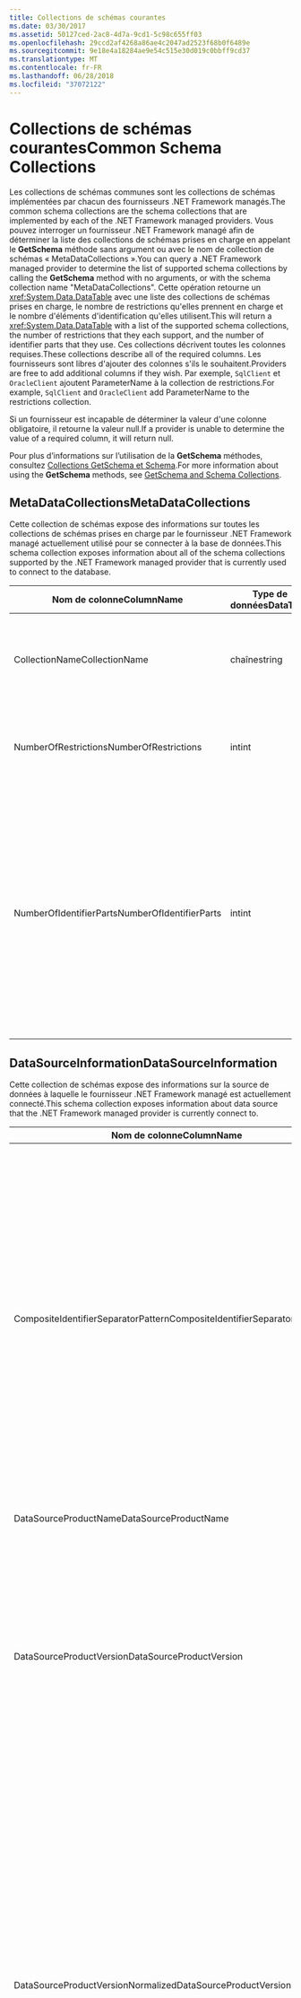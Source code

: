 ```yaml
---
title: Collections de schémas courantes
ms.date: 03/30/2017
ms.assetid: 50127ced-2ac8-4d7a-9cd1-5c98c655ff03
ms.openlocfilehash: 29ccd2af4268a86ae4c2047ad2523f68b0f6489e
ms.sourcegitcommit: 9e18e4a18284ae9e54c515e30d019c0bbff9cd37
ms.translationtype: MT
ms.contentlocale: fr-FR
ms.lasthandoff: 06/28/2018
ms.locfileid: "37072122"
---
```

# <a name="common-schema-collections"></a><span data-ttu-id="a8b77-102">Collections de schémas courantes</span><span class="sxs-lookup"><span data-stu-id="a8b77-102">Common Schema Collections</span></span>
<span data-ttu-id="a8b77-103">Les collections de schémas communes sont les collections de schémas implémentées par chacun des fournisseurs .NET Framework managés.</span><span class="sxs-lookup"><span data-stu-id="a8b77-103">The common schema collections are the schema collections that are implemented by each of the .NET Framework managed providers.</span></span> <span data-ttu-id="a8b77-104">Vous pouvez interroger un fournisseur .NET Framework managé afin de déterminer la liste des collections de schémas prises en charge en appelant le **GetSchema** méthode sans argument ou avec le nom de collection de schémas « MetaDataCollections ».</span><span class="sxs-lookup"><span data-stu-id="a8b77-104">You can query a .NET Framework managed provider to determine the list of supported schema collections by calling the **GetSchema** method with no arguments, or with the schema collection name "MetaDataCollections".</span></span> <span data-ttu-id="a8b77-105">Cette opération retourne un <xref:System.Data.DataTable> avec une liste des collections de schémas prises en charge, le nombre de restrictions qu'elles prennent en charge et le nombre d'éléments d'identification qu'elles utilisent.</span><span class="sxs-lookup"><span data-stu-id="a8b77-105">This will return a <xref:System.Data.DataTable> with a list of the supported schema collections, the number of restrictions that they each support, and the number of identifier parts that they use.</span></span> <span data-ttu-id="a8b77-106">Ces collections décrivent toutes les colonnes requises.</span><span class="sxs-lookup"><span data-stu-id="a8b77-106">These collections describe all of the required columns.</span></span> <span data-ttu-id="a8b77-107">Les fournisseurs sont libres d'ajouter des colonnes s'ils le souhaitent.</span><span class="sxs-lookup"><span data-stu-id="a8b77-107">Providers are free to add additional columns if they wish.</span></span> <span data-ttu-id="a8b77-108">Par exemple, `SqlClient` et `OracleClient` ajoutent ParameterName à la collection de restrictions.</span><span class="sxs-lookup"><span data-stu-id="a8b77-108">For example, `SqlClient` and `OracleClient` add ParameterName to the restrictions collection.</span></span>  
  
 <span data-ttu-id="a8b77-109">Si un fournisseur est incapable de déterminer la valeur d'une colonne obligatoire, il retourne la valeur null.</span><span class="sxs-lookup"><span data-stu-id="a8b77-109">If a provider is unable to determine the value of a required column, it will return null.</span></span>  
  
 <span data-ttu-id="a8b77-110">Pour plus d’informations sur l’utilisation de la **GetSchema** méthodes, consultez [Collections GetSchema et Schema](../../../../docs/framework/data/adonet/getschema-and-schema-collections.md).</span><span class="sxs-lookup"><span data-stu-id="a8b77-110">For more information about using the **GetSchema** methods, see [GetSchema and Schema Collections](../../../../docs/framework/data/adonet/getschema-and-schema-collections.md).</span></span>  
  
## <a name="metadatacollections"></a><span data-ttu-id="a8b77-111">MetaDataCollections</span><span class="sxs-lookup"><span data-stu-id="a8b77-111">MetaDataCollections</span></span>  
 <span data-ttu-id="a8b77-112">Cette collection de schémas expose des informations sur toutes les collections de schémas prises en charge par le fournisseur .NET Framework managé actuellement utilisé pour se connecter à la base de données.</span><span class="sxs-lookup"><span data-stu-id="a8b77-112">This schema collection exposes information about all of the schema collections supported by the .NET Framework managed provider that is currently used to connect to the database.</span></span>  
  
|<span data-ttu-id="a8b77-113">Nom de colonne</span><span class="sxs-lookup"><span data-stu-id="a8b77-113">ColumnName</span></span>|<span data-ttu-id="a8b77-114">Type de données</span><span class="sxs-lookup"><span data-stu-id="a8b77-114">DataType</span></span>|<span data-ttu-id="a8b77-115">Description</span><span class="sxs-lookup"><span data-stu-id="a8b77-115">Description</span></span>|  
|----------------|--------------|-----------------|  
|<span data-ttu-id="a8b77-116">CollectionName</span><span class="sxs-lookup"><span data-stu-id="a8b77-116">CollectionName</span></span>|<span data-ttu-id="a8b77-117">chaîne</span><span class="sxs-lookup"><span data-stu-id="a8b77-117">string</span></span>|<span data-ttu-id="a8b77-118">Le nom de la collection à passer à la **GetSchema** méthode pour retourner la collection.</span><span class="sxs-lookup"><span data-stu-id="a8b77-118">The name of the collection to pass to the **GetSchema** method to return the collection.</span></span>|  
|<span data-ttu-id="a8b77-119">NumberOfRestrictions</span><span class="sxs-lookup"><span data-stu-id="a8b77-119">NumberOfRestrictions</span></span>|<span data-ttu-id="a8b77-120">int</span><span class="sxs-lookup"><span data-stu-id="a8b77-120">int</span></span>|<span data-ttu-id="a8b77-121">Nombre de restrictions qui peuvent être spécifiées pour la collection.</span><span class="sxs-lookup"><span data-stu-id="a8b77-121">The number of restrictions that may be specified for the collection.</span></span>|  
|<span data-ttu-id="a8b77-122">NumberOfIdentifierParts</span><span class="sxs-lookup"><span data-stu-id="a8b77-122">NumberOfIdentifierParts</span></span>|<span data-ttu-id="a8b77-123">int</span><span class="sxs-lookup"><span data-stu-id="a8b77-123">int</span></span>|<span data-ttu-id="a8b77-124">Nombre de parties dans le nom d'objet identificateur/base de données composite.</span><span class="sxs-lookup"><span data-stu-id="a8b77-124">The number of parts in the composite identifier/database object name.</span></span> <span data-ttu-id="a8b77-125">Par exemple, dans SQL Server, ce serait 3 pour les tables et 4 pour les colonnes.</span><span class="sxs-lookup"><span data-stu-id="a8b77-125">For example, in SQL Server, this would be 3 for tables and 4 for columns.</span></span> <span data-ttu-id="a8b77-126">Dans Oracle, ce serait 2 pour les tables et 3 pour les colonnes.</span><span class="sxs-lookup"><span data-stu-id="a8b77-126">In Oracle, it would be 2 for tables and 3 for columns.</span></span>|  
  
## <a name="datasourceinformation"></a><span data-ttu-id="a8b77-127">DataSourceInformation</span><span class="sxs-lookup"><span data-stu-id="a8b77-127">DataSourceInformation</span></span>  
 <span data-ttu-id="a8b77-128">Cette collection de schémas expose des informations sur la source de données à laquelle le fournisseur .NET Framework managé est actuellement connecté.</span><span class="sxs-lookup"><span data-stu-id="a8b77-128">This schema collection exposes information about data source that the .NET Framework managed provider is currently connect to.</span></span>  
  
|<span data-ttu-id="a8b77-129">Nom de colonne</span><span class="sxs-lookup"><span data-stu-id="a8b77-129">ColumnName</span></span>|<span data-ttu-id="a8b77-130">Type de données</span><span class="sxs-lookup"><span data-stu-id="a8b77-130">DataType</span></span>|<span data-ttu-id="a8b77-131">Description</span><span class="sxs-lookup"><span data-stu-id="a8b77-131">Description</span></span>|  
|----------------|--------------|-----------------|  
|<span data-ttu-id="a8b77-132">CompositeIdentifierSeparatorPattern</span><span class="sxs-lookup"><span data-stu-id="a8b77-132">CompositeIdentifierSeparatorPattern</span></span>|<span data-ttu-id="a8b77-133">string</span><span class="sxs-lookup"><span data-stu-id="a8b77-133">string</span></span>|<span data-ttu-id="a8b77-134">Expression régulière pour mettre en correspondance les séparateurs composites dans un identificateur composite.</span><span class="sxs-lookup"><span data-stu-id="a8b77-134">The regular expression to match the composite separators in a composite identifier.</span></span> <span data-ttu-id="a8b77-135">Par exemple, «\\. »</span><span class="sxs-lookup"><span data-stu-id="a8b77-135">For example, "\\."</span></span> <span data-ttu-id="a8b77-136">(pour SQL Server) ou «\@&#124;\\. »</span><span class="sxs-lookup"><span data-stu-id="a8b77-136">(for SQL Server) or "\@&#124;\\."</span></span> <span data-ttu-id="a8b77-137">(pour Oracle).</span><span class="sxs-lookup"><span data-stu-id="a8b77-137">(for Oracle).</span></span><br /><br /> <span data-ttu-id="a8b77-138">Un identificateur composite est généralement ce qui est utilisé pour un nom d’objet de base de données, par exemple : pubs.dbo.authors ou pubs@dbo.authors.</span><span class="sxs-lookup"><span data-stu-id="a8b77-138">A composite identifier is typically what is used for a database object name, for example: pubs.dbo.authors or pubs@dbo.authors.</span></span><br /><br /> <span data-ttu-id="a8b77-139">Pour SQL Server, utilisez l’expression régulière «\\. ».</span><span class="sxs-lookup"><span data-stu-id="a8b77-139">For SQL Server, use the regular expression "\\.".</span></span> <span data-ttu-id="a8b77-140">Pour OracleClient, utilisez «\@&#124;\\. ».</span><span class="sxs-lookup"><span data-stu-id="a8b77-140">For OracleClient, use "\@&#124;\\.".</span></span><br /><br /> <span data-ttu-id="a8b77-141">Pour ODBC, utilisez Catalog_name_seperator.</span><span class="sxs-lookup"><span data-stu-id="a8b77-141">For ODBC use the Catalog_name_seperator.</span></span><br /><br /> <span data-ttu-id="a8b77-142">Pour OLE DB, utilisez DBLITERAL_CATALOG_SEPARATOR ou DBLITERAL_SCHEMA_SEPARATOR.</span><span class="sxs-lookup"><span data-stu-id="a8b77-142">For OLE DB use DBLITERAL_CATALOG_SEPARATOR or DBLITERAL_SCHEMA_SEPARATOR.</span></span>|  
|<span data-ttu-id="a8b77-143">DataSourceProductName</span><span class="sxs-lookup"><span data-stu-id="a8b77-143">DataSourceProductName</span></span>|<span data-ttu-id="a8b77-144">string</span><span class="sxs-lookup"><span data-stu-id="a8b77-144">string</span></span>|<span data-ttu-id="a8b77-145">Nom du produit auquel accède le fournisseur, tel que « Oracle » ou « SQLServer ».</span><span class="sxs-lookup"><span data-stu-id="a8b77-145">The name of the product accessed by the provider, such as "Oracle" or "SQLServer".</span></span>|  
|<span data-ttu-id="a8b77-146">DataSourceProductVersion</span><span class="sxs-lookup"><span data-stu-id="a8b77-146">DataSourceProductVersion</span></span>|<span data-ttu-id="a8b77-147">string</span><span class="sxs-lookup"><span data-stu-id="a8b77-147">string</span></span>|<span data-ttu-id="a8b77-148">Indique la version du produit auquel accède le fournisseur, dans le format natif des sources de données et non dans un format Microsoft.</span><span class="sxs-lookup"><span data-stu-id="a8b77-148">Indicates the version of the product accessed by the provider, in the data sources native format and not in Microsoft format.</span></span><br /><br /> <span data-ttu-id="a8b77-149">Dans certains cas, DataSourceProductVersion et DataSourceProductVersionNormalized ont la même valeur.</span><span class="sxs-lookup"><span data-stu-id="a8b77-149">In some cases DataSourceProductVersion and DataSourceProductVersionNormalized will be the same value.</span></span> <span data-ttu-id="a8b77-150">Dans le cas d'OLE DB et d'ODBC, ces valeurs sont toujours identiques étant donné qu'elles sont mappées sur le même appel de fonction dans l'API native sous-jacente.</span><span class="sxs-lookup"><span data-stu-id="a8b77-150">In the case of OLE DB and ODBC, these will always be the same as they are mapped to the same function call in the underlying native API.</span></span>|  
|<span data-ttu-id="a8b77-151">DataSourceProductVersionNormalized</span><span class="sxs-lookup"><span data-stu-id="a8b77-151">DataSourceProductVersionNormalized</span></span>|<span data-ttu-id="a8b77-152">string</span><span class="sxs-lookup"><span data-stu-id="a8b77-152">string</span></span>|<span data-ttu-id="a8b77-153">Version normalisée pour la source de données, telle qu'elle peut être comparée à `String.Compare()`.</span><span class="sxs-lookup"><span data-stu-id="a8b77-153">A normalized version for the data source, such that it can be compared with `String.Compare()`.</span></span> <span data-ttu-id="a8b77-154">Son format est identique pour toutes les versions du fournisseur afin d'empêcher la version 10 d'opérer un tri entre les versions 1 et 2.</span><span class="sxs-lookup"><span data-stu-id="a8b77-154">The format of this is consistent for all versions of the provider to prevent version 10 from sorting between version 1 and version 2.</span></span><br /><br /> <span data-ttu-id="a8b77-155">Par exemple, le fournisseur Oracle utilise un format de « nn.nn.nn.nn.nn » pour sa version normalisée, ce qui entraîne une source de données Oracle 8i retourne « 08.01.07.04.01 ».</span><span class="sxs-lookup"><span data-stu-id="a8b77-155">For example, the Oracle provider uses a format of "nn.nn.nn.nn.nn" for its normalized version, which causes an Oracle 8i data source to return "08.01.07.04.01".</span></span> <span data-ttu-id="a8b77-156">SQL Server utilise le format « nn.nn.nnnn » Microsoft classique.</span><span class="sxs-lookup"><span data-stu-id="a8b77-156">SQL Server uses the typical Microsoft "nn.nn.nnnn" format.</span></span><br /><br /> <span data-ttu-id="a8b77-157">Dans certains cas, DataSourceProductVersion et DataSourceProductVersionNormalized ont la même valeur.</span><span class="sxs-lookup"><span data-stu-id="a8b77-157">In some cases, DataSourceProductVersion and DataSourceProductVersionNormalized will be the same value.</span></span> <span data-ttu-id="a8b77-158">Dans le cas d'OLE DB et d'ODBC, ces valeurs sont toujours identiques étant donné qu'elles sont mappées sur le même appel de fonction dans l'API native sous-jacente.</span><span class="sxs-lookup"><span data-stu-id="a8b77-158">In the case of OLE DB and ODBC these will always be the same as they are mapped to the same function call in the underlying native API.</span></span>|  
|<span data-ttu-id="a8b77-159">GroupByBehavior</span><span class="sxs-lookup"><span data-stu-id="a8b77-159">GroupByBehavior</span></span>|<xref:System.Data.Common.GroupByBehavior>|<span data-ttu-id="a8b77-160">Spécifie la relation entre les colonnes dans une clause GROUP BY et les colonnes non agrégées dans la liste de sélection.</span><span class="sxs-lookup"><span data-stu-id="a8b77-160">Specifies the relationship between the columns in a GROUP BY clause and the non-aggregated columns in the select list.</span></span>|  
|<span data-ttu-id="a8b77-161">IdentifierPattern</span><span class="sxs-lookup"><span data-stu-id="a8b77-161">IdentifierPattern</span></span>|<span data-ttu-id="a8b77-162">string</span><span class="sxs-lookup"><span data-stu-id="a8b77-162">string</span></span>|<span data-ttu-id="a8b77-163">Expression régulière qui correspond à un identificateur et dont la valeur de correspondance est l'identificateur.</span><span class="sxs-lookup"><span data-stu-id="a8b77-163">A regular expression that matches an identifier and has a match value of the identifier.</span></span> <span data-ttu-id="a8b77-164">Par exemple, « [A-Za-z0-9_#$] ».</span><span class="sxs-lookup"><span data-stu-id="a8b77-164">For example "[A-Za-z0-9_#$]".</span></span>|  
|<span data-ttu-id="a8b77-165">IdentifierCase</span><span class="sxs-lookup"><span data-stu-id="a8b77-165">IdentifierCase</span></span>|<xref:System.Data.Common.IdentifierCase>|<span data-ttu-id="a8b77-166">Indique si des identificateurs non entourés de guillemets sont traités ou non comme respectant la casse.</span><span class="sxs-lookup"><span data-stu-id="a8b77-166">Indicates whether non-quoted identifiers are treated as case sensitive or not.</span></span>|  
|<span data-ttu-id="a8b77-167">OrderByColumnsInSelect</span><span class="sxs-lookup"><span data-stu-id="a8b77-167">OrderByColumnsInSelect</span></span>|<span data-ttu-id="a8b77-168">bool</span><span class="sxs-lookup"><span data-stu-id="a8b77-168">bool</span></span>|<span data-ttu-id="a8b77-169">Spécifie si les colonnes d'une clause ORDER BY doivent figurer dans la liste de sélection.</span><span class="sxs-lookup"><span data-stu-id="a8b77-169">Specifies whether columns in an ORDER BY clause must be in the select list.</span></span> <span data-ttu-id="a8b77-170">Une valeur true indique qu'elles doivent obligatoirement figurer dans la liste de sélection ; une valeur false indique qu'elles ne doivent pas obligatoirement figurer dans la liste de sélection.</span><span class="sxs-lookup"><span data-stu-id="a8b77-170">A value of true indicates that they are required to be in the select list, a value of false indicates that they are not required to be in the select list.</span></span>|  
|<span data-ttu-id="a8b77-171">ParameterMarkerFormat</span><span class="sxs-lookup"><span data-stu-id="a8b77-171">ParameterMarkerFormat</span></span>|<span data-ttu-id="a8b77-172">string</span><span class="sxs-lookup"><span data-stu-id="a8b77-172">string</span></span>|<span data-ttu-id="a8b77-173">Chaîne de format représentant la manière de formater un paramètre.</span><span class="sxs-lookup"><span data-stu-id="a8b77-173">A format string that represents how to format a parameter.</span></span><br /><br /> <span data-ttu-id="a8b77-174">Si les paramètres nommés sont pris en charge par la source de données, le premier espace réservé dans cette chaîne doit être l'emplacement où le nom de paramètre doit être formaté.</span><span class="sxs-lookup"><span data-stu-id="a8b77-174">If named parameters are supported by the data source, the first placeholder in this string should be where the parameter name should be formatted.</span></span><br /><br /> <span data-ttu-id="a8b77-175">Par exemple, si la source de données attend des paramètres nommés et précédés un « : » serait « :{0}».</span><span class="sxs-lookup"><span data-stu-id="a8b77-175">For example, if the data source expects parameters to be named and prefixed with an ‘:’ this would be ":{0}".</span></span> <span data-ttu-id="a8b77-176">En cas de formatage avec un nom de paramètre « p1 », la chaîne obtenue est « :p1 ».</span><span class="sxs-lookup"><span data-stu-id="a8b77-176">When formatting this with a parameter name of "p1" the resulting string is ":p1".</span></span><br /><br /> <span data-ttu-id="a8b77-177">Si la source de données attend des paramètres précédés le ' @', mais les noms les incluent déjà, il s’agit '{0}' et le résultat de la mise en forme d’un paramètre nommé «\@p1 » consiste simplement à «\@p1 ».</span><span class="sxs-lookup"><span data-stu-id="a8b77-177">If the data source expects parameters to be prefixed with the ‘@’, but the names already include them, this would be ‘{0}’, and the result of formatting a parameter named "\@p1" would simply be "\@p1".</span></span><br /><br /> <span data-ttu-id="a8b77-178">Pour les sources de données qui ne sont pas attendent des paramètres nommés et attendent l’utilisation de la « ? »</span><span class="sxs-lookup"><span data-stu-id="a8b77-178">For data sources that do not expect named parameters and expect the use of the ‘?’</span></span> <span data-ttu-id="a8b77-179">caractères, la chaîne de format peut être spécifiée simplement comme « ? », qui ignore le nom du paramètre.</span><span class="sxs-lookup"><span data-stu-id="a8b77-179">character, the format string can be specified as simply ‘?’, which would ignore the parameter name.</span></span> <span data-ttu-id="a8b77-180">Pour OLE DB, nous retournons « ? ».</span><span class="sxs-lookup"><span data-stu-id="a8b77-180">For OLE DB we return ‘?’.</span></span>|  
|<span data-ttu-id="a8b77-181">ParameterMarkerPattern</span><span class="sxs-lookup"><span data-stu-id="a8b77-181">ParameterMarkerPattern</span></span>|<span data-ttu-id="a8b77-182">string</span><span class="sxs-lookup"><span data-stu-id="a8b77-182">string</span></span>|<span data-ttu-id="a8b77-183">Expression régulière représentant un marqueur de paramètre.</span><span class="sxs-lookup"><span data-stu-id="a8b77-183">A regular expression that matches a parameter marker.</span></span> <span data-ttu-id="a8b77-184">Elle a pour valeur de correspondance éventuelle le nom de paramètre.</span><span class="sxs-lookup"><span data-stu-id="a8b77-184">It will have a match value of the parameter name, if any.</span></span><br /><br /> <span data-ttu-id="a8b77-185">Par exemple, si les paramètres nommés sont pris en charge avec un caractère initial « @ » qui sera inclus dans le nom de paramètre, cela donne : « (@[A-Za-z0-9_$#]\*) ».</span><span class="sxs-lookup"><span data-stu-id="a8b77-185">For example, if named parameters are supported with an ‘@’ lead-in character that will be included in the parameter name, this would be: "(@[A-Za-z0-9_$#]\*)".</span></span><br /><br /> <span data-ttu-id="a8b77-186">Toutefois, si les paramètres nommés sont pris en charge avec un « : » comme caractère initial et il n’est pas partie du nom du paramètre, il s’agit : » : ([A-Za-z0-9_$ #]\*) ».</span><span class="sxs-lookup"><span data-stu-id="a8b77-186">However, if named parameters are supported with a ‘:’ as the lead-in character and it is not part of the parameter name, this would be: ":([A-Za-z0-9_$#]\*)".</span></span><br /><br /> <span data-ttu-id="a8b77-187">Bien sûr, si la source de données ne prend pas en charge les paramètres nommés, cela donne simplement « ? ».</span><span class="sxs-lookup"><span data-stu-id="a8b77-187">Of course, if the data source doesn’t support named parameters, this would simply be "?".</span></span>|  
|<span data-ttu-id="a8b77-188">ParameterNameMaxLength</span><span class="sxs-lookup"><span data-stu-id="a8b77-188">ParameterNameMaxLength</span></span>|<span data-ttu-id="a8b77-189">int</span><span class="sxs-lookup"><span data-stu-id="a8b77-189">int</span></span>|<span data-ttu-id="a8b77-190">Longueur maximale d'un nom de paramètre en caractères.</span><span class="sxs-lookup"><span data-stu-id="a8b77-190">The maximum length of a parameter name in characters.</span></span> <span data-ttu-id="a8b77-191">Si les noms de paramètres sont pris en charge, Visual Studio attend que la valeur minimale de longueur maximale soit de 30 caractères.</span><span class="sxs-lookup"><span data-stu-id="a8b77-191">Visual Studio expects that if parameter names are supported, the minimum value for the maximum length is 30 characters.</span></span><br /><br /> <span data-ttu-id="a8b77-192">Si la source de données ne prend pas en charge les paramètres nommés, cette propriété retourne zéro.</span><span class="sxs-lookup"><span data-stu-id="a8b77-192">If the data source does not support named parameters, this property returns zero.</span></span>|  
|<span data-ttu-id="a8b77-193">ParameterNamePattern</span><span class="sxs-lookup"><span data-stu-id="a8b77-193">ParameterNamePattern</span></span>|<span data-ttu-id="a8b77-194">string</span><span class="sxs-lookup"><span data-stu-id="a8b77-194">string</span></span>|<span data-ttu-id="a8b77-195">Expression régulière représentant les noms de paramètre valides.</span><span class="sxs-lookup"><span data-stu-id="a8b77-195">A regular expression that matches the valid parameter names.</span></span> <span data-ttu-id="a8b77-196">Les différentes sources de données ont des règles différentes concernant les caractères qui peuvent être utilisés pour les noms de paramètre.</span><span class="sxs-lookup"><span data-stu-id="a8b77-196">Different data sources have different rules regarding the characters that may be used for parameter names.</span></span><br /><br /> <span data-ttu-id="a8b77-197">Si les noms de paramètre sont pris en charge, Visual Studio attend que les caractères « \p{Lu}\p{Ll}\p{Lt}\p{Lm}\p{Lo}\p{Nl}\p{Nd} » correspondent à l'ensemble minimal pris en charge de caractères valides pour les noms de paramètre.</span><span class="sxs-lookup"><span data-stu-id="a8b77-197">Visual Studio expects that if parameter names are supported, the characters "\p{Lu}\p{Ll}\p{Lt}\p{Lm}\p{Lo}\p{Nl}\p{Nd}" are the minimum supported set of characters that are valid for parameter names.</span></span>|  
|<span data-ttu-id="a8b77-198">QuotedIdentifierPattern</span><span class="sxs-lookup"><span data-stu-id="a8b77-198">QuotedIdentifierPattern</span></span>|<span data-ttu-id="a8b77-199">string</span><span class="sxs-lookup"><span data-stu-id="a8b77-199">string</span></span>|<span data-ttu-id="a8b77-200">Expression régulière qui correspond à un identificateur entre guillemets et qui a pour valeur de correspondance l'identificateur proprement dit, sans les guillemets.</span><span class="sxs-lookup"><span data-stu-id="a8b77-200">A regular expression that matches a quoted identifier and has a match value of the identifier itself without the quotes.</span></span> <span data-ttu-id="a8b77-201">Par exemple, si la source de données utilise des guillemets doubles pour identifier des identificateurs entre guillemets, cela serait : « (([^\\"]&#124;\\"\\") \*) ».</span><span class="sxs-lookup"><span data-stu-id="a8b77-201">For example, if the data source used double-quotes to identify quoted identifiers, this would be: "(([^\\"]&#124;\\"\\")\*)".</span></span>|  
|<span data-ttu-id="a8b77-202">QuotedIdentifierCase</span><span class="sxs-lookup"><span data-stu-id="a8b77-202">QuotedIdentifierCase</span></span>|<xref:System.Data.Common.IdentifierCase>|<span data-ttu-id="a8b77-203">Indique si des identificateurs entourés de guillemets sont traités ou non comme respectant la casse.</span><span class="sxs-lookup"><span data-stu-id="a8b77-203">Indicates whether quoted identifiers are treated as case sensitive or not.</span></span>|  
|<span data-ttu-id="a8b77-204">StatementSeparatorPattern</span><span class="sxs-lookup"><span data-stu-id="a8b77-204">StatementSeparatorPattern</span></span>|<span data-ttu-id="a8b77-205">string</span><span class="sxs-lookup"><span data-stu-id="a8b77-205">string</span></span>|<span data-ttu-id="a8b77-206">Expression régulière représentant le séparateur d'instruction.</span><span class="sxs-lookup"><span data-stu-id="a8b77-206">A regular expression that matches the statement separator.</span></span>|  
|<span data-ttu-id="a8b77-207">StringLiteralPattern</span><span class="sxs-lookup"><span data-stu-id="a8b77-207">StringLiteralPattern</span></span>|<span data-ttu-id="a8b77-208">string</span><span class="sxs-lookup"><span data-stu-id="a8b77-208">string</span></span>|<span data-ttu-id="a8b77-209">Expression régulière qui correspond à un littéral de chaîne et dont la valeur de correspondance est le littéral proprement dit.</span><span class="sxs-lookup"><span data-stu-id="a8b77-209">A regular expression that matches a string literal and has a match value of the literal itself.</span></span> <span data-ttu-id="a8b77-210">Par exemple, si la source de données utilise des guillemets simples pour identifier des chaînes, cela serait : « ('([^']&#124;'') \*') » »</span><span class="sxs-lookup"><span data-stu-id="a8b77-210">For example, if the data source used single-quotes to identify strings, this would be: "('([^']&#124;'')\*')"'</span></span>|  
|<span data-ttu-id="a8b77-211">SupportedJoinOperators</span><span class="sxs-lookup"><span data-stu-id="a8b77-211">SupportedJoinOperators</span></span>|<xref:System.Data.Common.SupportedJoinOperators>|<span data-ttu-id="a8b77-212">Spécifie les types d'instructions SQL jointes prises en charge par la source de données.</span><span class="sxs-lookup"><span data-stu-id="a8b77-212">Specifies what types of SQL join statements are supported by the data source.</span></span>|  
  
## <a name="datatypes"></a><span data-ttu-id="a8b77-213">DataTypes</span><span class="sxs-lookup"><span data-stu-id="a8b77-213">DataTypes</span></span>  
 <span data-ttu-id="a8b77-214">Cette collection de schémas expose des informations sur les types de données pris en charge par la base de données à laquelle le fournisseur .NET Framework managé est actuellement connecté.</span><span class="sxs-lookup"><span data-stu-id="a8b77-214">This schema collection exposes information about the data types that are supported by the database that the .NET Framework managed provider is currently connected to.</span></span>  
  
|<span data-ttu-id="a8b77-215">Nom de colonne</span><span class="sxs-lookup"><span data-stu-id="a8b77-215">ColumnName</span></span>|<span data-ttu-id="a8b77-216">Type de données</span><span class="sxs-lookup"><span data-stu-id="a8b77-216">DataType</span></span>|<span data-ttu-id="a8b77-217">Description</span><span class="sxs-lookup"><span data-stu-id="a8b77-217">Description</span></span>|  
|----------------|--------------|-----------------|  
|<span data-ttu-id="a8b77-218">TypeName</span><span class="sxs-lookup"><span data-stu-id="a8b77-218">TypeName</span></span>|<span data-ttu-id="a8b77-219">string</span><span class="sxs-lookup"><span data-stu-id="a8b77-219">string</span></span>|<span data-ttu-id="a8b77-220">Nom de type de données spécifique au fournisseur.</span><span class="sxs-lookup"><span data-stu-id="a8b77-220">The provider-specific data type name.</span></span>|  
|<span data-ttu-id="a8b77-221">ProviderDbType</span><span class="sxs-lookup"><span data-stu-id="a8b77-221">ProviderDbType</span></span>|<span data-ttu-id="a8b77-222">int</span><span class="sxs-lookup"><span data-stu-id="a8b77-222">int</span></span>|<span data-ttu-id="a8b77-223">Valeur de type de données spécifique au fournisseur à utiliser pour la spécification du type d'un paramètre.</span><span class="sxs-lookup"><span data-stu-id="a8b77-223">The provider-specific type value that should be used when specifying a parameter’s type.</span></span> <span data-ttu-id="a8b77-224">Par exemple, SqlDbType.Money ou OracleType.Blob.</span><span class="sxs-lookup"><span data-stu-id="a8b77-224">For example, SqlDbType.Money or OracleType.Blob.</span></span>|  
|<span data-ttu-id="a8b77-225">ColumnSize</span><span class="sxs-lookup"><span data-stu-id="a8b77-225">ColumnSize</span></span>|<span data-ttu-id="a8b77-226">long</span><span class="sxs-lookup"><span data-stu-id="a8b77-226">long</span></span>|<span data-ttu-id="a8b77-227">La longueur d'une colonne ou d'un paramètre non numérique fait référence à la longueur maximale ou à la longueur définie pour ce type par le fournisseur.</span><span class="sxs-lookup"><span data-stu-id="a8b77-227">The length of a non-numeric column or parameter refers to either the maximum or the length defined for this type by the provider.</span></span><br /><br /> <span data-ttu-id="a8b77-228">Pour les données de type caractère, il s'agit de la longueur maximale ou de la longueur en unités définie par la source de données.</span><span class="sxs-lookup"><span data-stu-id="a8b77-228">For character data, this is the maximum or defined length in units, defined by the data source.</span></span> <span data-ttu-id="a8b77-229">Le concept d'Oracle consiste à spécifier une longueur, puis à spécifier la taille de stockage réelle de certains types de données caractère.</span><span class="sxs-lookup"><span data-stu-id="a8b77-229">Oracle has the concept of specifying a length and then specifying the actual storage size for some character data types.</span></span> <span data-ttu-id="a8b77-230">Cela définit uniquement la longueur en unités pour Oracle.</span><span class="sxs-lookup"><span data-stu-id="a8b77-230">This defines only the length in units for Oracle.</span></span><br /><br /> <span data-ttu-id="a8b77-231">Pour les données de type date-heure, il s'agit de la longueur de la représentation de chaîne (en supposant la précision maximale autorisée de la partie fractions de secondes).</span><span class="sxs-lookup"><span data-stu-id="a8b77-231">For date-time data types, this is the length of the string representation (assuming the maximum allowed precision of the fractional seconds component).</span></span><br /><br /> <span data-ttu-id="a8b77-232">Si le type de données est numérique, il s'agit de la limite supérieure de la précision maximale du type de données.</span><span class="sxs-lookup"><span data-stu-id="a8b77-232">If the data type is numeric, this is the upper bound on the maximum precision of the data type.</span></span>|  
|<span data-ttu-id="a8b77-233">CreateFormat</span><span class="sxs-lookup"><span data-stu-id="a8b77-233">CreateFormat</span></span>|<span data-ttu-id="a8b77-234">string</span><span class="sxs-lookup"><span data-stu-id="a8b77-234">string</span></span>|<span data-ttu-id="a8b77-235">Chaîne de format représentant la manière d'ajouter cette colonne à une instruction de définition de données, telle que CREATE TABLE.</span><span class="sxs-lookup"><span data-stu-id="a8b77-235">Format string that represents how to add this column to a data definition statement, such as CREATE TABLE.</span></span> <span data-ttu-id="a8b77-236">Chaque élément dans le tableau CreateParameter doit être représenté par un « marqueur de paramètre » dans la chaîne de format.</span><span class="sxs-lookup"><span data-stu-id="a8b77-236">Each element in the CreateParameter array should be represented by a "parameter marker" in the format string.</span></span><br /><br /> <span data-ttu-id="a8b77-237">Par exemple, le type de données SQL DECIMAL nécessite une précision et une échelle.</span><span class="sxs-lookup"><span data-stu-id="a8b77-237">For example, the SQL data type DECIMAL needs a precision and a scale.</span></span> <span data-ttu-id="a8b77-238">Dans ce cas, la chaîne de format serait « DECIMAL ({0},{1}) ».</span><span class="sxs-lookup"><span data-stu-id="a8b77-238">In this case, the format string would be "DECIMAL({0},{1})".</span></span>|  
|<span data-ttu-id="a8b77-239">CreateParameters</span><span class="sxs-lookup"><span data-stu-id="a8b77-239">CreateParameters</span></span>|<span data-ttu-id="a8b77-240">string</span><span class="sxs-lookup"><span data-stu-id="a8b77-240">string</span></span>|<span data-ttu-id="a8b77-241">Paramètres de création à spécifier lors de la création d'une colonne de ce type de données.</span><span class="sxs-lookup"><span data-stu-id="a8b77-241">The creation parameters that must be specified when creating a column of this data type.</span></span> <span data-ttu-id="a8b77-242">Les paramètres de création sont répertoriés dans la chaîne, avec des virgules de séparation, dans l'ordre dans lequel ils doivent être fournis.</span><span class="sxs-lookup"><span data-stu-id="a8b77-242">Each creation parameter is listed in the string, separated by a comma in the order they are to be supplied.</span></span><br /><br /> <span data-ttu-id="a8b77-243">Par exemple, le type de données SQL DECIMAL nécessite une précision et une échelle.</span><span class="sxs-lookup"><span data-stu-id="a8b77-243">For example, the SQL data type DECIMAL needs a precision and a scale.</span></span> <span data-ttu-id="a8b77-244">Dans ce cas, les paramètres de création doivent contenir la chaîne « precision, scale ».</span><span class="sxs-lookup"><span data-stu-id="a8b77-244">In this case, the creation parameters should contain the string "precision, scale".</span></span><br /><br /> <span data-ttu-id="a8b77-245">Dans une commande de texte pour créer une colonne DECIMAL avec une précision de 10 et une échelle de 2, la valeur de la colonne CreateFormat peut être décimale ({0},{1}) » et la spécification de type complète serait Decimal (10,2).</span><span class="sxs-lookup"><span data-stu-id="a8b77-245">In a text command to create a DECIMAL column with a precision of 10 and a scale of 2, the value of the CreateFormat column might be DECIMAL({0},{1})" and the complete type specification would be DECIMAL(10,2).</span></span>|  
|<span data-ttu-id="a8b77-246">Type de données</span><span class="sxs-lookup"><span data-stu-id="a8b77-246">DataType</span></span>|<span data-ttu-id="a8b77-247">string</span><span class="sxs-lookup"><span data-stu-id="a8b77-247">string</span></span>|<span data-ttu-id="a8b77-248">Nom du type .NET Framework du type de données.</span><span class="sxs-lookup"><span data-stu-id="a8b77-248">The name of the .NET Framework type of the data type.</span></span>|  
|<span data-ttu-id="a8b77-249">IsAutoincrementable</span><span class="sxs-lookup"><span data-stu-id="a8b77-249">IsAutoincrementable</span></span>|<span data-ttu-id="a8b77-250">bool</span><span class="sxs-lookup"><span data-stu-id="a8b77-250">bool</span></span>|<span data-ttu-id="a8b77-251">true — Les valeurs de ce type de données peuvent être auto-incrémentées.</span><span class="sxs-lookup"><span data-stu-id="a8b77-251">true—Values of this data type may be auto-incrementing.</span></span><br /><br /> <span data-ttu-id="a8b77-252">false — Les valeurs de ce type de données ne peuvent pas être auto-incrémentées.</span><span class="sxs-lookup"><span data-stu-id="a8b77-252">false—Values of this data type may not be auto-incrementing.</span></span><br /><br /> <span data-ttu-id="a8b77-253">Notez que cela indique simplement si une colonne de ce type de données peut être auto-incrémentée, pas que toutes les colonnes de ce type le sont.</span><span class="sxs-lookup"><span data-stu-id="a8b77-253">Note that this merely indicates whether a column of this data type may be auto-incrementing, not that all columns of this type are auto-incrementing.</span></span>|  
|<span data-ttu-id="a8b77-254">IsBestMatch</span><span class="sxs-lookup"><span data-stu-id="a8b77-254">IsBestMatch</span></span>|<span data-ttu-id="a8b77-255">bool</span><span class="sxs-lookup"><span data-stu-id="a8b77-255">bool</span></span>|<span data-ttu-id="a8b77-256">true — Le type de données est la meilleure correspondance entre tous les types de données du magasin de données et le type de données .NET Framework indiqué par la valeur de la colonne DataType.</span><span class="sxs-lookup"><span data-stu-id="a8b77-256">true—The data type is the best match between all data types in the data store and the .NET Framework data type indicated by the value in the DataType column.</span></span><br /><br /> <span data-ttu-id="a8b77-257">false — Le type de données n'est pas la meilleure correspondance.</span><span class="sxs-lookup"><span data-stu-id="a8b77-257">false—The data type is not the best match.</span></span><br /><br /> <span data-ttu-id="a8b77-258">Pour chaque ensemble de lignes dans lequel la valeur de la colonne DataType est identique, la colonne IsBestMatch est définie comme true dans une seule ligne.</span><span class="sxs-lookup"><span data-stu-id="a8b77-258">For each set of rows in which the value of the DataType column is the same, the IsBestMatch column is set to true in only one row.</span></span>|  
|<span data-ttu-id="a8b77-259">IsCaseSensitive</span><span class="sxs-lookup"><span data-stu-id="a8b77-259">IsCaseSensitive</span></span>|<span data-ttu-id="a8b77-260">bool</span><span class="sxs-lookup"><span data-stu-id="a8b77-260">bool</span></span>|<span data-ttu-id="a8b77-261">true — Le type de données est un type de caractère respectant la casse.</span><span class="sxs-lookup"><span data-stu-id="a8b77-261">true—The data type is a character type and is case-sensitive.</span></span><br /><br /> <span data-ttu-id="a8b77-262">false — Le type de données n'est pas un type de caractère ou ne respecte pas la casse.</span><span class="sxs-lookup"><span data-stu-id="a8b77-262">false—The data type is not a character type or is not case-sensitive.</span></span>|  
|<span data-ttu-id="a8b77-263">IsFixedLength</span><span class="sxs-lookup"><span data-stu-id="a8b77-263">IsFixedLength</span></span>|<span data-ttu-id="a8b77-264">bool</span><span class="sxs-lookup"><span data-stu-id="a8b77-264">bool</span></span>|<span data-ttu-id="a8b77-265">true — Les colonnes de ce type de données créées par la DDL sont de longueur fixe.</span><span class="sxs-lookup"><span data-stu-id="a8b77-265">true—Columns of this data type created by the data definition language (DDL) will be of fixed length.</span></span><br /><br /> <span data-ttu-id="a8b77-266">false — Les colonnes de ce type de données créées par la DDL sont de longueur variable.</span><span class="sxs-lookup"><span data-stu-id="a8b77-266">false—Columns of this data type created by the DDL will be of variable length.</span></span><br /><br /> <span data-ttu-id="a8b77-267">DBNull.Value — Il est impossible de déterminer si le fournisseur mappera ce champ avec une colonne de longueur fixe ou variable.</span><span class="sxs-lookup"><span data-stu-id="a8b77-267">DBNull.Value—It is not known whether the provider will map this field with a fixed-length or variable-length column.</span></span>|  
|<span data-ttu-id="a8b77-268">IsFixedPrecisionScale</span><span class="sxs-lookup"><span data-stu-id="a8b77-268">IsFixedPrecisionScale</span></span>|<span data-ttu-id="a8b77-269">bool</span><span class="sxs-lookup"><span data-stu-id="a8b77-269">bool</span></span>|<span data-ttu-id="a8b77-270">true — Le type de données a une précision et une échelle fixes.</span><span class="sxs-lookup"><span data-stu-id="a8b77-270">true—The data type has a fixed precision and scale.</span></span><br /><br /> <span data-ttu-id="a8b77-271">false — Le type de données n'a pas de précision ni d'échelle fixes.</span><span class="sxs-lookup"><span data-stu-id="a8b77-271">false—The data type does not have a fixed precision and scale.</span></span>|  
|<span data-ttu-id="a8b77-272">IsLong</span><span class="sxs-lookup"><span data-stu-id="a8b77-272">IsLong</span></span>|<span data-ttu-id="a8b77-273">bool</span><span class="sxs-lookup"><span data-stu-id="a8b77-273">bool</span></span>|<span data-ttu-id="a8b77-274">true — Le type de données contient des données très longues ; la définition de données très longues est spécifique au fournisseur.</span><span class="sxs-lookup"><span data-stu-id="a8b77-274">true—The data type contains very long data; the definition of very long data is provider-specific.</span></span><br /><br /> <span data-ttu-id="a8b77-275">false — Le type de données ne contient pas de données très longues.</span><span class="sxs-lookup"><span data-stu-id="a8b77-275">false—The data type does not contain very long data.</span></span>|  
|<span data-ttu-id="a8b77-276">IsNullable</span><span class="sxs-lookup"><span data-stu-id="a8b77-276">IsNullable</span></span>|<span data-ttu-id="a8b77-277">bool</span><span class="sxs-lookup"><span data-stu-id="a8b77-277">bool</span></span>|<span data-ttu-id="a8b77-278">true — Le type de données est Nullable.</span><span class="sxs-lookup"><span data-stu-id="a8b77-278">true—The data type is nullable.</span></span><br /><br /> <span data-ttu-id="a8b77-279">false — Le type de données n'est pas Nullable.</span><span class="sxs-lookup"><span data-stu-id="a8b77-279">false—The data type is not nullable.</span></span><br /><br /> <span data-ttu-id="a8b77-280">DBNull.Value — Il est impossible de déterminer si le type de données est Nullable.</span><span class="sxs-lookup"><span data-stu-id="a8b77-280">DBNull.Value—It is not known whether the data type is nullable.</span></span>|  
|<span data-ttu-id="a8b77-281">IsSearchable</span><span class="sxs-lookup"><span data-stu-id="a8b77-281">IsSearchable</span></span>|<span data-ttu-id="a8b77-282">bool</span><span class="sxs-lookup"><span data-stu-id="a8b77-282">bool</span></span>|<span data-ttu-id="a8b77-283">true — Le type de données peut être utilisé dans une clause WHERE avec tout opérateur, à l'exception du prédicat LIKE.</span><span class="sxs-lookup"><span data-stu-id="a8b77-283">true—The data type can be used in a WHERE clause with any operator except the LIKE predicate.</span></span><br /><br /> <span data-ttu-id="a8b77-284">false — Le type de données ne peut pas être utilisé dans une clause WHERE avec un opérateur, à l'exception du prédicat LIKE.</span><span class="sxs-lookup"><span data-stu-id="a8b77-284">false—The data type cannot be used in a WHERE clause with any operator except the LIKE predicate.</span></span>|  
|<span data-ttu-id="a8b77-285">IsSearchableWithLike</span><span class="sxs-lookup"><span data-stu-id="a8b77-285">IsSearchableWithLike</span></span>|<span data-ttu-id="a8b77-286">bool</span><span class="sxs-lookup"><span data-stu-id="a8b77-286">bool</span></span>|<span data-ttu-id="a8b77-287">true — Le type de données peut être utilisé avec le prédicat LIKE.</span><span class="sxs-lookup"><span data-stu-id="a8b77-287">true—The data type can be used with the LIKE predicate</span></span><br /><br /> <span data-ttu-id="a8b77-288">false — Le type de données ne peut pas être utilisé avec le prédicat LIKE.</span><span class="sxs-lookup"><span data-stu-id="a8b77-288">false—The data type cannot be used with the LIKE predicate.</span></span>|  
|<span data-ttu-id="a8b77-289">IsUnsigned</span><span class="sxs-lookup"><span data-stu-id="a8b77-289">IsUnsigned</span></span>|<span data-ttu-id="a8b77-290">bool</span><span class="sxs-lookup"><span data-stu-id="a8b77-290">bool</span></span>|<span data-ttu-id="a8b77-291">true — Le type de données n'est pas signé.</span><span class="sxs-lookup"><span data-stu-id="a8b77-291">true—The data type is unsigned.</span></span><br /><br /> <span data-ttu-id="a8b77-292">false — Le type de données est signé.</span><span class="sxs-lookup"><span data-stu-id="a8b77-292">false—The data type is signed.</span></span><br /><br /> <span data-ttu-id="a8b77-293">DBNull.Value — Non applicable au type de données.</span><span class="sxs-lookup"><span data-stu-id="a8b77-293">DBNull.Value—Not applicable to data type.</span></span>|  
|<span data-ttu-id="a8b77-294">MaximumScale</span><span class="sxs-lookup"><span data-stu-id="a8b77-294">MaximumScale</span></span>|<span data-ttu-id="a8b77-295">short</span><span class="sxs-lookup"><span data-stu-id="a8b77-295">short</span></span>|<span data-ttu-id="a8b77-296">Si l'indicateur de type est un type numérique, il correspond au nombre maximal de chiffres autorisés à droite de la virgule décimale.</span><span class="sxs-lookup"><span data-stu-id="a8b77-296">If the type indicator is a numeric type, this is the maximum number of digits allowed to the right of the decimal point.</span></span> <span data-ttu-id="a8b77-297">Sinon, c'est DBNull.Value.</span><span class="sxs-lookup"><span data-stu-id="a8b77-297">Otherwise, this is DBNull.Value.</span></span>|  
|<span data-ttu-id="a8b77-298">MinimumScale</span><span class="sxs-lookup"><span data-stu-id="a8b77-298">MinimumScale</span></span>|<span data-ttu-id="a8b77-299">short</span><span class="sxs-lookup"><span data-stu-id="a8b77-299">short</span></span>|<span data-ttu-id="a8b77-300">Si l'indicateur de type est un type numérique, il correspond au nombre minimal de chiffres autorisés à droite de la virgule décimale.</span><span class="sxs-lookup"><span data-stu-id="a8b77-300">If the type indicator is a numeric type, this is the minimum number of digits allowed to the right of the decimal point.</span></span> <span data-ttu-id="a8b77-301">Sinon, c'est DBNull.Value.</span><span class="sxs-lookup"><span data-stu-id="a8b77-301">Otherwise, this is DBNull.Value.</span></span>|  
|<span data-ttu-id="a8b77-302">IsConcurrencyType</span><span class="sxs-lookup"><span data-stu-id="a8b77-302">IsConcurrencyType</span></span>|<span data-ttu-id="a8b77-303">bool</span><span class="sxs-lookup"><span data-stu-id="a8b77-303">bool</span></span>|<span data-ttu-id="a8b77-304">true — Le type de données est mis à jour par la base de données à chaque modification de la ligne et la valeur de la colonne diffère de toutes les valeurs précédentes.</span><span class="sxs-lookup"><span data-stu-id="a8b77-304">true – the data type is updated by the database every time the row is changed and the value of the column is different from all previous values</span></span><br /><br /> <span data-ttu-id="a8b77-305">false — Le type de données n'est pas mis à jour par la base de données à chaque modification de la ligne.</span><span class="sxs-lookup"><span data-stu-id="a8b77-305">false – the data type is note updated by the database every time the row is changed</span></span><br /><br /> <span data-ttu-id="a8b77-306">DBNull.Value — La base de données ne prend pas en charge ce type de données.</span><span class="sxs-lookup"><span data-stu-id="a8b77-306">DBNull.Value – the database does not support this type of data type</span></span>|  
|<span data-ttu-id="a8b77-307">IsLiteralSupported</span><span class="sxs-lookup"><span data-stu-id="a8b77-307">IsLiteralSupported</span></span>|<span data-ttu-id="a8b77-308">bool</span><span class="sxs-lookup"><span data-stu-id="a8b77-308">bool</span></span>|<span data-ttu-id="a8b77-309">true — Le type de données peut être exprimé comme littéral.</span><span class="sxs-lookup"><span data-stu-id="a8b77-309">true – the data type can be expressed as a literal</span></span><br /><br /> <span data-ttu-id="a8b77-310">false — Le type de données ne peut pas être exprimé comme littéral.</span><span class="sxs-lookup"><span data-stu-id="a8b77-310">false – the data type can not be expressed as a literal</span></span>|  
|<span data-ttu-id="a8b77-311">LiteralPrefix</span><span class="sxs-lookup"><span data-stu-id="a8b77-311">LiteralPrefix</span></span>|<span data-ttu-id="a8b77-312">string</span><span class="sxs-lookup"><span data-stu-id="a8b77-312">string</span></span>|<span data-ttu-id="a8b77-313">Préfixe appliqué à un littéral donné.</span><span class="sxs-lookup"><span data-stu-id="a8b77-313">The prefix applied to a given literal.</span></span>|  
|<span data-ttu-id="a8b77-314">LiteralSuffix</span><span class="sxs-lookup"><span data-stu-id="a8b77-314">LiteralSuffix</span></span>|<span data-ttu-id="a8b77-315">chaîne</span><span class="sxs-lookup"><span data-stu-id="a8b77-315">string</span></span>|<span data-ttu-id="a8b77-316">Suffixe appliqué à un littéral donné.</span><span class="sxs-lookup"><span data-stu-id="a8b77-316">The suffix applied to a given literal.</span></span>|  
|<span data-ttu-id="a8b77-317">NativeDataType</span><span class="sxs-lookup"><span data-stu-id="a8b77-317">NativeDataType</span></span>|<span data-ttu-id="a8b77-318">Chaîne</span><span class="sxs-lookup"><span data-stu-id="a8b77-318">String</span></span>|<span data-ttu-id="a8b77-319">NativeDataType est une colonne spécifique à OLE DB pour l'exposition du type OLE DB du type de données.</span><span class="sxs-lookup"><span data-stu-id="a8b77-319">NativeDataType is an OLE DB specific column for exposing the OLE DB type of the data type .</span></span>|  
  
## <a name="restrictions"></a><span data-ttu-id="a8b77-320">Restrictions</span><span class="sxs-lookup"><span data-stu-id="a8b77-320">Restrictions</span></span>  
 <span data-ttu-id="a8b77-321">Cette collection de schémas expose des informations sur les restrictions prises en charge par le fournisseur .NET Framework managé actuellement utilisé pour se connecter à la base de données.</span><span class="sxs-lookup"><span data-stu-id="a8b77-321">This schema collection exposed information about the restrictions that are supported by the .NET Framework managed provider that is currently used to connect to the database.</span></span>  
  
|<span data-ttu-id="a8b77-322">Nom de colonne</span><span class="sxs-lookup"><span data-stu-id="a8b77-322">ColumnName</span></span>|<span data-ttu-id="a8b77-323">Type de données</span><span class="sxs-lookup"><span data-stu-id="a8b77-323">DataType</span></span>|<span data-ttu-id="a8b77-324">Description</span><span class="sxs-lookup"><span data-stu-id="a8b77-324">Description</span></span>|  
|----------------|--------------|-----------------|  
|<span data-ttu-id="a8b77-325">CollectionName</span><span class="sxs-lookup"><span data-stu-id="a8b77-325">CollectionName</span></span>|<span data-ttu-id="a8b77-326">string</span><span class="sxs-lookup"><span data-stu-id="a8b77-326">string</span></span>|<span data-ttu-id="a8b77-327">Nom de la collection à laquelle ces restrictions s'appliquent.</span><span class="sxs-lookup"><span data-stu-id="a8b77-327">The name of the collection that these restrictions apply to.</span></span>|  
|<span data-ttu-id="a8b77-328">RestrictionName</span><span class="sxs-lookup"><span data-stu-id="a8b77-328">RestrictionName</span></span>|<span data-ttu-id="a8b77-329">string</span><span class="sxs-lookup"><span data-stu-id="a8b77-329">string</span></span>|<span data-ttu-id="a8b77-330">Nom de la restriction dans la collection.</span><span class="sxs-lookup"><span data-stu-id="a8b77-330">The name of the restriction in the collection.</span></span>|  
|<span data-ttu-id="a8b77-331">RestrictionDefault</span><span class="sxs-lookup"><span data-stu-id="a8b77-331">RestrictionDefault</span></span>|<span data-ttu-id="a8b77-332">string</span><span class="sxs-lookup"><span data-stu-id="a8b77-332">string</span></span>|<span data-ttu-id="a8b77-333">Ignoré.</span><span class="sxs-lookup"><span data-stu-id="a8b77-333">Ignored.</span></span>|  
|<span data-ttu-id="a8b77-334">RestrictionNumber</span><span class="sxs-lookup"><span data-stu-id="a8b77-334">RestrictionNumber</span></span>|<span data-ttu-id="a8b77-335">int</span><span class="sxs-lookup"><span data-stu-id="a8b77-335">int</span></span>|<span data-ttu-id="a8b77-336">Emplacement réel des restrictions de collections dans lequel figure cette restriction particulière.</span><span class="sxs-lookup"><span data-stu-id="a8b77-336">The actual location in the collections restrictions that this particular restriction falls in.</span></span>|  
  
## <a name="reservedwords"></a><span data-ttu-id="a8b77-337">ReservedWords</span><span class="sxs-lookup"><span data-stu-id="a8b77-337">ReservedWords</span></span>  
 <span data-ttu-id="a8b77-338">Cette collection de schémas expose des informations sur les mots réservés par la base de données à laquelle le fournisseur .NET Framework managé est actuellement connecté.</span><span class="sxs-lookup"><span data-stu-id="a8b77-338">This schema collection exposes information about the words that are reserved by the database that the .NET Framework managed provider that is currently connected to.</span></span>  
  
|<span data-ttu-id="a8b77-339">Nom de colonne</span><span class="sxs-lookup"><span data-stu-id="a8b77-339">ColumnName</span></span>|<span data-ttu-id="a8b77-340">Type de données</span><span class="sxs-lookup"><span data-stu-id="a8b77-340">DataType</span></span>|<span data-ttu-id="a8b77-341">Description</span><span class="sxs-lookup"><span data-stu-id="a8b77-341">Description</span></span>|  
|----------------|--------------|-----------------|  
|<span data-ttu-id="a8b77-342">ReservedWord</span><span class="sxs-lookup"><span data-stu-id="a8b77-342">ReservedWord</span></span>|<span data-ttu-id="a8b77-343">chaîne</span><span class="sxs-lookup"><span data-stu-id="a8b77-343">string</span></span>|<span data-ttu-id="a8b77-344">Spécifique au fournisseur de mot réservé.</span><span class="sxs-lookup"><span data-stu-id="a8b77-344">Provider specific reserved word.</span></span>|  
  
## <a name="see-also"></a><span data-ttu-id="a8b77-345">Voir aussi</span><span class="sxs-lookup"><span data-stu-id="a8b77-345">See Also</span></span>  
 [<span data-ttu-id="a8b77-346">Récupération des informations de schéma de base de données</span><span class="sxs-lookup"><span data-stu-id="a8b77-346">Retrieving Database Schema Information</span></span>](../../../../docs/framework/data/adonet/retrieving-database-schema-information.md)  
 [<span data-ttu-id="a8b77-347">Collections GetSchema et Schema</span><span class="sxs-lookup"><span data-stu-id="a8b77-347">GetSchema and Schema Collections</span></span>](../../../../docs/framework/data/adonet/getschema-and-schema-collections.md)  
 [<span data-ttu-id="a8b77-348">Fournisseurs managés ADO.NET et centre de développement DataSet</span><span class="sxs-lookup"><span data-stu-id="a8b77-348">ADO.NET Managed Providers and DataSet Developer Center</span></span>](http://go.microsoft.com/fwlink/?LinkId=217917)
